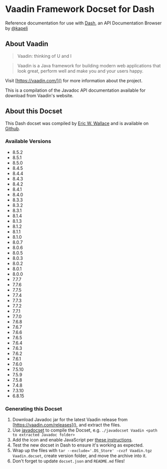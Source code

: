 Vaadin Framework Docset for Dash
================================

Reference documentation for use with [Dash](http://kapeli.com/dash), an API Documentation Browser by [@kapeli](https://twitter.com/kapeli)

## About Vaadin

> Vaadin: thinking of U and I

> Vaadin is a Java framework for building modern web applications that look great, perform well and make you and your users happy.

Visit [https://vaadin.com/]() for more information about the project.

This is a compilation of the Javadoc API documentation available for download from Vaadin's website.

## About this Docset

This Dash docset was compiled by [Eric W. Wallace](https://twitter.com/ewall) and is available on [Github](https://github.com/ewall/Dash-User-Contributions/tree/master/docsets/Vaadin).

### Available Versions

* 8.5.2
* 8.5.1
* 8.5.0
* 8.4.5
* 8.4.4
* 8.4.3
* 8.4.2
* 8.4.1
* 8.4.0
* 8.3.3
* 8.3.2
* 8.3.1
* 8.1.4
* 8.1.3
* 8.1.2
* 8.1.1
* 8.1.0
* 8.0.7
* 8.0.6
* 8.0.5
* 8.0.3
* 8.0.2
* 8.0.1
* 8.0.0
* 7.7.7
* 7.7.6
* 7.7.5
* 7.7.4
* 7.7.3
* 7.7.2
* 7.7.1
* 7.7.0
* 7.6.8
* 7.6.7
* 7.6.6
* 7.6.5
* 7.6.4
* 7.6.3
* 7.6.2
* 7.6.1
* 7.6.0
* 7.5.10
* 7.5.9
* 7.5.8
* 7.4.8
* 7.3.10
* 6.8.15

### Generating this Docset

1. Download Javadoc jar for the latest Vaadin release from [https://vaadin.com/releases](), and extract the files.
2. Use [javadocset](https://github.com/Kapeli/javadocset) to compile the Docset, e.g. `./javadocset Vaadin <path to extracted Javadoc folder>`
3. Add the icon and enable JavaScript per [these instructions](http://kapeli.com/docsets).
4. Test the new docset in Dash to ensure it's working as expected.
5. Wrap up the files with `tar --exclude='.DS_Store' -cvzf Vaadin.tgz Vaadin.docset`, create version folder, and move the archive into it.
6. Don't forget to update `docset.json` and `README.md` files!
